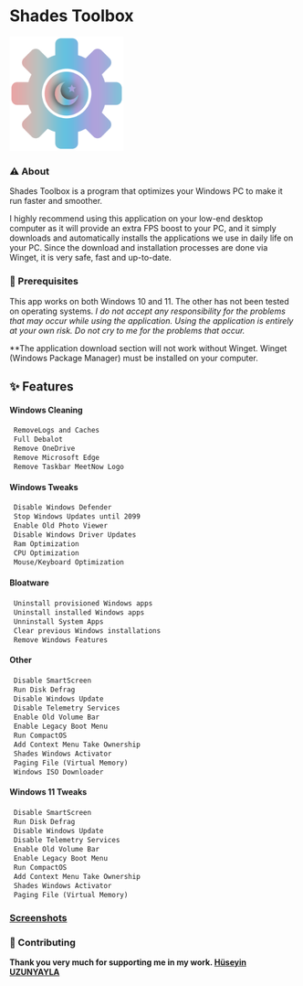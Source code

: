 # Shades Toolbox


<img src="https://github.com/berkays0733/Shades-Toolbox/raw/main/Image/shades.png" width="200px">



### ⚠️ About 

Shades Toolbox is a program that optimizes your Windows PC to make it run faster and smoother.

I highly recommend using this application on your low-end desktop computer as it will provide an extra FPS boost to your PC, and it simply downloads and automatically installs the applications we use in daily life on your PC. Since the download and installation processes are done via Winget, it is very safe, fast and up-to-date.



### 🛑 Prerequisites

This app works on both Windows 10 and 11. The other has not been tested on operating systems. *I do not accept any responsibility for the problems that may occur while using the application. Using the application is entirely at your own risk. Do not cry to me for the problems that occur.*

**The application download section will not work without Winget. Winget (Windows Package Manager) must be installed on your computer.


## ✨ Features
#### Windows Cleaning
     RemoveLogs and Caches
     Full Debalot
     Remove OneDrive
     Remove Microsoft Edge
     Remove Taskbar MeetNow Logo
#### Windows Tweaks
     Disable Windows Defender
     Stop Windows Updates until 2099
     Enable Old Photo Viewer
     Disable Windows Driver Updates
     Ram Optimization
     CPU Optimization
     Mouse/Keyboard Optimization
#### Bloatware
     Uninstall provisioned Windows apps
     Uninstall installed Windows apps
     Unninstall System Apps
     Clear previous Windows installations
     Remove Windows Features
#### Other
     Disable SmartScreen
     Run Disk Defrag
     Disable Windows Update
     Disable Telemetry Services
     Enable Old Volume Bar
     Enable Legacy Boot Menu
     Run CompactOS
     Add Context Menu Take Ownership
     Shades Windows Activator
     Paging File (Virtual Memory)
     Windows ISO Downloader
#### Windows 11 Tweaks
     Disable SmartScreen
     Run Disk Defrag
     Disable Windows Update
     Disable Telemetry Services
     Enable Old Volume Bar
     Enable Legacy Boot Menu
     Run CompactOS
     Add Context Menu Take Ownership
     Shades Windows Activator
     Paging File (Virtual Memory)



### [Screenshots](http://https://github.com/shadesofdeath/Shades-Toolbox/tree/main/Image "Screenshots")



### 🤝 Contributing

**Thank you very much for supporting me in my work. [Hüseyin UZUNYAYLA](https://github.com/OgnitorenKs "Hüseyin UZUNYAYLA")**
